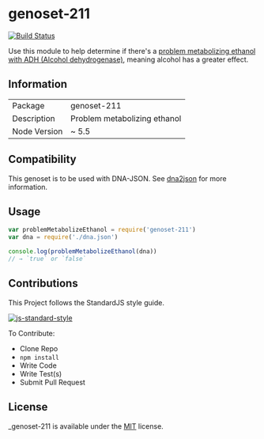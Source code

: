 # genoset-211
[![Build Status](https://travis-ci.org/calweb/genoset-211.png?branch=master)](https://travis-ci.org/calweb/genoset-211)

Use this module to help determine if there's a [problem metabolizing ethanol with ADH (Alcohol dehydrogenase)](http://www.snpedia.com/index.php/Gs211), meaning alcohol has a greater effect.

## Information

<table>
<tr>
<td>Package</td><td>genoset-211</td>
</tr>
<tr>
<td>Description</td>
<td>Problem metabolizing ethanol</td>
</tr>
<tr>
<td>Node Version</td>
<td>~ 5.5</td>
</tr>
</table>

## Compatibility

This genoset is to be used with DNA-JSON. See [dna2json](https://github.com/genomejs/dna2json) for more information.

## Usage

```js
var problemMetabolizeEthanol = require('genoset-211')
var dna = require('./dna.json')

console.log(problemMetabolizeEthanol(dna))
// → `true` or `false`
```

## Contributions

This Project follows the StandardJS style guide.

[![js-standard-style](https://cdn.rawgit.com/feross/standard/master/badge.svg)](https://github.com/feross/standard)

To Contribute:

- Clone Repo
- `npm install`
- Write Code
- Write Test(s)
- Submit Pull Request

## License

_genoset-211 is available under the [MIT](https://mths.be/mit) license.
